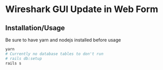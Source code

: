 # Wireshark GUI Update in Web Form

## Installation/Usage
Be sure to have yarn and nodejs installed before usage

```bash
yarn
# Currently no database tables to don't run
# rails db:setup
rails s
```
